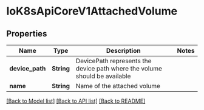 # IoK8sApiCoreV1AttachedVolume

## Properties
Name | Type | Description | Notes
------------ | ------------- | ------------- | -------------
**device_path** | **String** | DevicePath represents the device path where the volume should be available | 
**name** | **String** | Name of the attached volume | 

[[Back to Model list]](../README.md#documentation-for-models) [[Back to API list]](../README.md#documentation-for-api-endpoints) [[Back to README]](../README.md)


